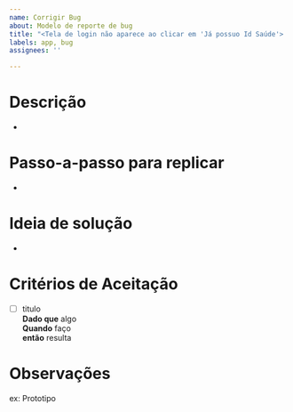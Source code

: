 ```yaml
---
name: Corrigir Bug
about: Modelo de reporte de bug
title: "<Tela de login não aparece ao clicar em 'Já possuo Id Saúde'> ..."
labels: app, bug
assignees: ''

---
```


# Descrição

-

# Passo-a-passo para replicar

-

# Ideia de solução

-

# Critérios de Aceitação

- [ ] titulo  
**Dado que** algo  
**Quando** faço  
**então** resulta


# Observações

ex: Prototipo
